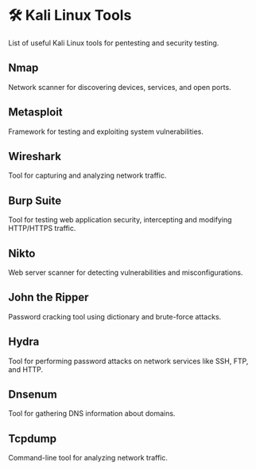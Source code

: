 # 🛠 Kali Linux Tools

List of useful Kali Linux tools for pentesting and security testing.

## Nmap
Network scanner for discovering devices, services, and open ports.

## Metasploit
Framework for testing and exploiting system vulnerabilities.

## Wireshark
Tool for capturing and analyzing network traffic.

## Burp Suite
Tool for testing web application security, intercepting and modifying HTTP/HTTPS traffic.

## Nikto
Web server scanner for detecting vulnerabilities and misconfigurations.

## John the Ripper
Password cracking tool using dictionary and brute-force attacks.

## Hydra
Tool for performing password attacks on network services like SSH, FTP, and HTTP.

## Dnsenum
Tool for gathering DNS information about domains.

## Tcpdump
Command-line tool for analyzing network traffic.
